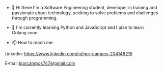- 👋 Hi there
I'm a Software Engineering student, developer in training and passionate about technology, seeking to solve problems and challenges through programming.

- 🌱 I'm currently learning Python and JavaScript and I plan to learn Golang soon

- 📫 How to reach me:

Linkedin: https://www.linkedin.com/in/igor-campos-204148219

E-mail:Igorcampos747@gmail.com
